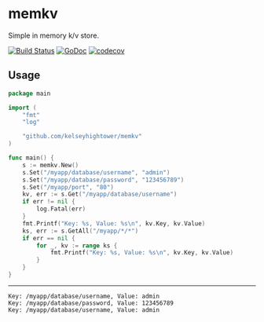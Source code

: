 # memkv

Simple in memory k/v store.

[![Build Status](https://travis-ci.org/HeavyHorst/memkv.svg)](https://travis-ci.org/HeavyHorst/memkv) [![GoDoc](https://godoc.org/github.com/HeavyHorst/memkv?status.png)](https://godoc.org/github.com/HeavyHorst/memkv) [![codecov](https://codecov.io/gh/HeavyHorst/memkv/branch/master/graph/badge.svg)](https://codecov.io/gh/HeavyHorst/memkv)


## Usage

```Go
package main

import (
	"fmt"
	"log"

	"github.com/kelseyhightower/memkv"
)

func main() {
	s := memkv.New()
	s.Set("/myapp/database/username", "admin")
	s.Set("/myapp/database/password", "123456789")
	s.Set("/myapp/port", "80")
	kv, err := s.Get("/myapp/database/username")	
	if err != nil {
		log.Fatal(err)
	}
	fmt.Printf("Key: %s, Value: %s\n", kv.Key, kv.Value)
	ks, err := s.GetAll("/myapp/*/*")
	if err == nil {
		for _, kv := range ks {
			fmt.Printf("Key: %s, Value: %s\n", kv.Key, kv.Value)
		}
	}
}
```

---

```
Key: /myapp/database/username, Value: admin
Key: /myapp/database/password, Value: 123456789
Key: /myapp/database/username, Value: admin
```
